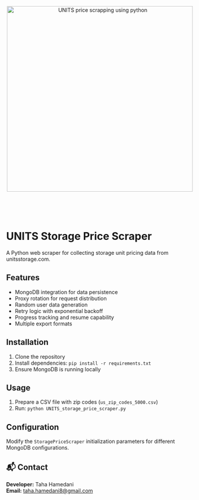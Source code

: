 
<div align="center" style="margin-bottom:30px;">
  <img width="500" alt="UNITS price scrapping using python" src="https://github.com/user-attachments/assets/e5c02d4e-e3fe-40d7-9bcd-a9b7ac940878" />
</div>
<br><br> <!-- add more <br> if you need more space -->


# UNITS Storage Price Scraper


A Python web scraper for collecting storage unit pricing data from unitsstorage.com.

## Features

- MongoDB integration for data persistence
- Proxy rotation for request distribution
- Random user data generation
- Retry logic with exponential backoff
- Progress tracking and resume capability
- Multiple export formats

## Installation

1. Clone the repository
2. Install dependencies: `pip install -r requirements.txt`
3. Ensure MongoDB is running locally

## Usage

1. Prepare a CSV file with zip codes (`us_zip_codes_5000.csv`)
2. Run: `python UNITS_storage_price_scraper.py`

## Configuration

Modify the `StoragePriceScraper` initialization parameters for different MongoDB configurations.


## 📬 Contact
**Developer:** Taha Hamedani  
**Email:** taha.hamedani8@gmail.com  

